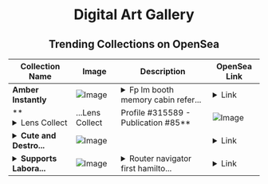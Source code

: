 <div align="center">

# Digital Art Gallery

## Trending Collections on OpenSea

| Collection Name                       | Image                                                                                     | Description                       | OpenSea Link                                                                                          |
|---------------------------------------|-------------------------------------------------------------------------------------------|-----------------------------------|--------------------------------------------------------------------------------------------------------|
| **Amber Instantly** | ![Image](https://i.seadn.io/s/raw/files/1a67d80075847ce998c6ca42c582d83b.jpg?w=500&auto=format?w=200&auto=format) | <details><summary>Fp lm booth memory cabin refer...</summary>Fp lm booth memory cabin referrals fits</details> | <details><summary>Link</summary>[Amber Instantly](https://opensea.io/collection/amber-instantly)</details> |
| **<details><summary>Lens Collect | ...</summary>Lens Collect | Profile #315589 - Publication #85</details>** | ![Image](https://i.seadn.io/s/raw/files/527c55cec17428208edba46bc7c38ec0.jpg?w=500&auto=format?w=200&auto=format) |  | <details><summary>Link</summary>[Lens Collect | Profile #315589 - Publication #85](https://opensea.io/collection/lens-collect-profile-315589-publication-85)</details> |
| **<details><summary>Cute and Destro...</summary>Cute and Destroy</details>** | ![Image](https://i.seadn.io/s/raw/files/aafff1f67fb0ac0ba5984efc3d0686c2.png?w=500&auto=format?w=200&auto=format) |  | <details><summary>Link</summary>[Cute and Destroy](https://opensea.io/collection/cute-and-destroy)</details> |
| **<details><summary>Supports Labora...</summary>Supports Laboratories</details>** | ![Image](https://i.seadn.io/s/raw/files/a26c0924e235bbeb9e1a29d2b3a14aed.jpg?w=500&auto=format?w=200&auto=format) | <details><summary>Router navigator first hamilto...</summary>Router navigator first hamilton finnish lp</details> | <details><summary>Link</summary>[Supports Laboratories](https://opensea.io/collection/supports-laboratories)</details> |

</div>